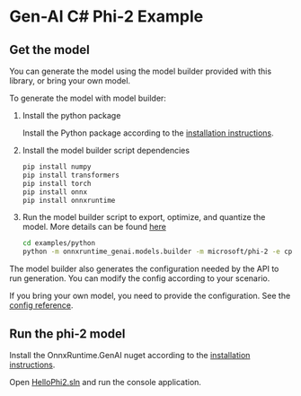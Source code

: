 # Gen-AI C# Phi-2 Example

## Get the model

You can generate the model using the model builder provided with this library, or bring your own model.

To generate the model with model builder:

1. Install the python package

   Install the Python package according to the [installation instructions](https://onnxruntime.ai/docs/genai/install).

2. Install the model builder script dependencies

   ```bash
   pip install numpy
   pip install transformers
   pip install torch
   pip install onnx
   pip install onnxruntime
   ```
   
3. Run the model builder script to export, optimize, and quantize the model. More details can be found [here](../../src/python/py/models/README.md)

   ```bash
   cd examples/python
   python -m onnxruntime_genai.models.builder -m microsoft/phi-2 -e cpu -p int4 -o ./example-models/phi2-int4-cpu
   ```

The model builder also generates the configuration needed by the API to run generation. You can modify the config according to your scenario.  

If you bring your own model, you need to provide the configuration. See the [config reference](https://onnxruntime.ai/docs/genai/reference/config).

## Run the phi-2 model

Install the OnnxRuntime.GenAI nuget according to the [installation instructions](https://onnxruntime.ai/docs/genai/install).

Open [HelloPhi2.sln](HelloPhi2.sln) and run the console application.
